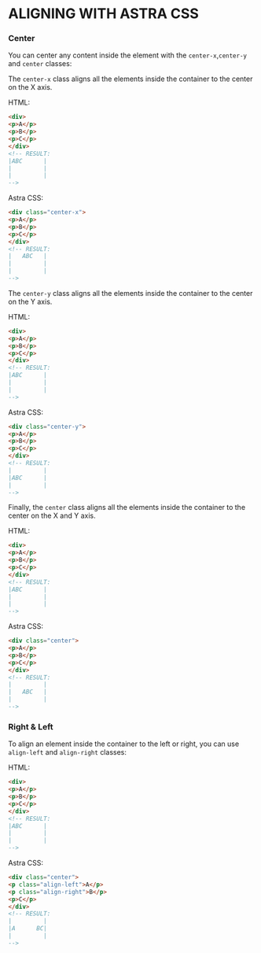 # ALIGNING WITH ASTRA CSS

### Center

You can center any content inside the element with the `center-x`,`center-y` and `center` classes:

The `center-x` class aligns all the elements inside the container to the center on the X axis.

HTML:
```html
<div>
<p>A</p>
<p>B</p>
<p>C</p>
</div>
<!-- RESULT:  
|ABC      |
|         |
|         |
-->
```
Astra CSS:
```html
<div class="center-x">
<p>A</p>
<p>B</p>
<p>C</p>
</div>
<!-- RESULT:  
|   ABC   |  
|         |
|         |        
-->
```

The `center-y` class aligns all the elements inside the container to the center on the Y axis.

HTML:
```html
<div>
<p>A</p>
<p>B</p>
<p>C</p>
</div>
<!-- RESULT:  
|ABC      |
|         |
|         |
-->
```
Astra CSS:
```html
<div class="center-y">
<p>A</p>
<p>B</p>
<p>C</p>
</div>
<!-- RESULT:  
|         |
|ABC      |
|         |
-->
```

Finally, the `center` class aligns all the elements inside the container to the center on the X and Y axis.

HTML:
```html
<div>
<p>A</p>
<p>B</p>
<p>C</p>
</div>
<!-- RESULT:  
|ABC      |
|         |
|         |
-->
```
Astra CSS:
```html
<div class="center">
<p>A</p>
<p>B</p>
<p>C</p>
</div>
<!-- RESULT:  
|         |
|   ABC   |
|         |
-->
```
### Right & Left

To align an element inside the container to the left or right, you can use `align-left` and `align-right` classes:

HTML:
```html
<div>
<p>A</p>
<p>B</p>
<p>C</p>
</div>
<!-- RESULT:  
|ABC      |
|         |
|         |
-->
```
Astra CSS:
```html
<div class="center">
<p class="align-left">A</p>
<p class="align-right">B</p>
<p>C</p>
</div>
<!-- RESULT:  
|         |
|A      BC|
|         |
-->
```
